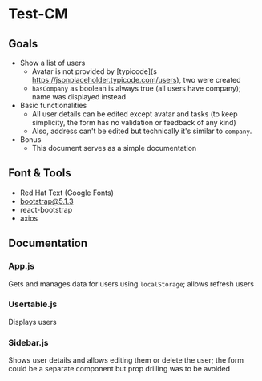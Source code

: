# Test-CM

## Goals
- Show a list of users
    - Avatar is not provided by [typicode](s https://jsonplaceholder.typicode.com/users), two were created
    - `hasCompany` as boolean is always true (all users have company); name was displayed instead
- Basic functionalities
    - All user details can be edited except avatar and tasks (to keep simplicity, the form has no validation or feedback of any kind)
    -  Also, address can't be edited but technically it's similar to `company`.
- Bonus
    - This document serves as a simple documentation

## Font & Tools
- Red Hat Text (Google Fonts)
- bootstrap@5.1.3
- react-bootstrap
- axios

## Documentation

### App.js
Gets and manages data for users using `localStorage`; allows refresh users

### Usertable.js
Displays users

### Sidebar.js
Shows user details and allows editing them or delete the user; the form could be a separate component but prop drilling was to be avoided